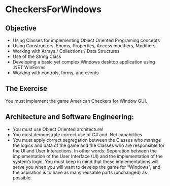# CheckersForWindows

## Objective
* Using Classes for implementing Object Oriented Programing concepts
* Using Constructors, Enums, Properties, Access modifiers, Modifiers
* Working with Arrays / Collections / Data Structures
* Use of the String Class
* Developing a basic yet complex Windows desktop application using .NET WinForms
* Working with controls, forms, and events

## The Exercise
You must implement the game American Checkers for Window GUI.

## Architecture and Software Engineering:
* You must use Object Oriented architecture!
* You must demonstrate correct use of C# and .Net capabilities 
* You must apply correct segregation between the Classes who manage the logics and data of the game and the Classes who are responsible for the UI and User Interactions.
In other words: Seperation between the implementation of the User Interface (UI) and the implementation of the system’s logic.
You must keep in mind that these implementations will serve you when you will want to develop the game for “Windows”, and the aspiration is to have as many reusable parts (unchanged) as possible.
